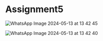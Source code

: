 # Assignment5
![WhatsApp Image 2024-05-13 at 13 42 45](https://github.com/sruthianugraha23/Assignment5/assets/167844526/eea9e9cd-3ff6-4705-a709-9d94a5bc16dc)


![WhatsApp Image 2024-05-13 at 13 42 40](https://github.com/sruthianugraha23/Assignment5/assets/167844526/41b7f5c4-2517-43ae-885a-670c15d40c34)
